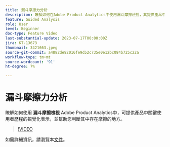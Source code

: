 ```yaml
---
title: 漏斗摩擦力分析
description: 瞭解如何在Adobe Product Analytics中使用漏斗摩擦檢視，其提供產品中關鍵使用者歷程的視覺呈現，並幫助您判斷其中存在摩擦的地方。
feature: Guided Analysis
role: User
level: Beginner
doc-type: Feature Video
last-substantial-update: 2023-07-17T00:00:00Z
jira: KT-13673
thumbnail: 3421663.jpeg
source-git-commit: a4882de82016fe9d52c735e0e12bc084b725c22a
workflow-type: tm+mt
source-wordcount: '91'
ht-degree: 7%

---
```



# 漏斗摩擦力分析

瞭解如何使用 **漏斗摩擦檢視** Adobe Product Analytics中，可提供產品中關鍵使用者歷程的視覺化表示，並幫助您判斷其中存在摩擦的地方。

>[!VIDEO](https://video.tv.adobe.com/v/3421663/?learn=on)

如需詳細資訊，請瀏覽本[文件](https://experienceleague.adobe.com/docs/analytics-platform/using/guided-analysis/funnel/friction.html)。

